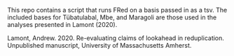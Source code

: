 This repo contains a script that runs FRed on a basis passed in as a tsv. The included bases for Tübatulabal, Mbe, and Maragoli are those used in the analyses presented in Lamont (2020).

Lamont, Andrew. 2020. Re-evaluating claims of lookahead in reduplication. Unpublished manuscript, University of Massachusetts Amherst.
